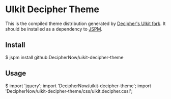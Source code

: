 # UIkit Decipher Theme

This is the compiled theme distribution generated by [Decipher's UIkit fork](https://github.com/DecipherNow/uikit).  It should be installed as a dependency to [JSPM](http://jspm.io/).

## Install 

  $ jspm install github:DecipherNow/uikit-decipher-theme

## Usage

  $ import 'jquery';
  import 'DecipherNow/uikit-decipher-theme';
  import 'DecipherNow/uikit-decipher-theme/css/uikit.decipher.css!';
